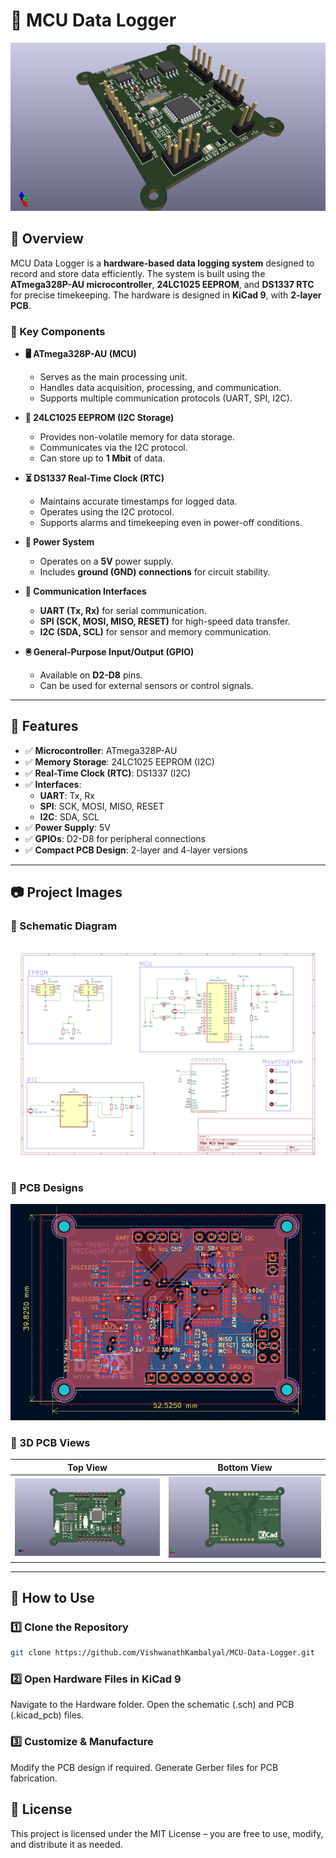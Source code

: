 # 📌 MCU Data Logger

![Project Banner](https://github.com/VishwanathKambalyal/MCU-Data-Logger/blob/main/images/3d%20mixed%20view.png)

## 📖 Overview

MCU Data Logger is a **hardware-based data logging system** designed to record and store data efficiently. The system is built using the **ATmega328P-AU microcontroller**, **24LC1025 EEPROM**, and **DS1337 RTC** for precise timekeeping. The hardware is designed in **KiCad 9**, with **2-layer PCB**.

### 🔹 Key Components

- **🖥️ ATmega328P-AU (MCU)**
  - Serves as the main processing unit.
  - Handles data acquisition, processing, and communication.
  - Supports multiple communication protocols (UART, SPI, I2C).

- **💾 24LC1025 EEPROM (I2C Storage)**
  - Provides non-volatile memory for data storage.
  - Communicates via the I2C protocol.
  - Can store up to **1 Mbit** of data.

- **⏳ DS1337 Real-Time Clock (RTC)**
  - Maintains accurate timestamps for logged data.
  - Operates using the I2C protocol.
  - Supports alarms and timekeeping even in power-off conditions.

- **🔌 Power System**
  - Operates on a **5V** power supply.
  - Includes **ground (GND) connections** for circuit stability.

- **📡 Communication Interfaces**
  - **UART (Tx, Rx)** for serial communication.
  - **SPI (SCK, MOSI, MISO, RESET)** for high-speed data transfer.
  - **I2C (SDA, SCL)** for sensor and memory communication.

- **🖲️ General-Purpose Input/Output (GPIO)**
  - Available on **D2-D8** pins.
  - Can be used for external sensors or control signals.

---

## 🔧 Features

- ✅ **Microcontroller**: ATmega328P-AU
- ✅ **Memory Storage**: 24LC1025 EEPROM (I2C)
- ✅ **Real-Time Clock (RTC)**: DS1337 (I2C)
- ✅ **Interfaces**:
  - **UART**: Tx, Rx
  - **SPI**: SCK, MOSI, MISO, RESET
  - **I2C**: SDA, SCL
- ✅ **Power Supply**: 5V
- ✅ **GPIOs**: D2-D8 for peripheral connections
- ✅ **Compact PCB Design**: 2-layer and 4-layer versions

---

## 📷 Project Images

### 🔹 Schematic Diagram

![Schematic Diagram](https://github.com/VishwanathKambalyal/MCU-Data-Logger/blob/main/images/MCU_Data_Logger.svg)

### 🔹 PCB Designs

![2-Layer PCB](https://github.com/VishwanathKambalyal/MCU-Data-Logger/blob/main/images/2_Layer_PCB.png) 

### 🔹 3D PCB Views

| Top View                             | Bottom View                          |
| ------------------------------------ | ------------------------------------ |
| ![Top View](https://github.com/VishwanathKambalyal/MCU-Data-Logger/blob/main/images/3d%20Front%20view.png)       | ![Bottom View](https://github.com/VishwanathKambalyal/MCU-Data-Logger/blob/main/images/3d%20bottom%20view.png)  |

---

## 🔌 How to Use

### 1️⃣ Clone the Repository
```bash
git clone https://github.com/VishwanathKambalyal/MCU-Data-Logger.git
```
### 2️⃣ Open Hardware Files in KiCad 9
Navigate to the Hardware folder.
Open the schematic (.sch) and PCB (.kicad_pcb) files.

### 3️⃣ Customize & Manufacture
Modify the PCB design if required.
Generate Gerber files for PCB fabrication.

## 📜 License
This project is licensed under the MIT License – you are free to use, modify, and distribute it as needed.
